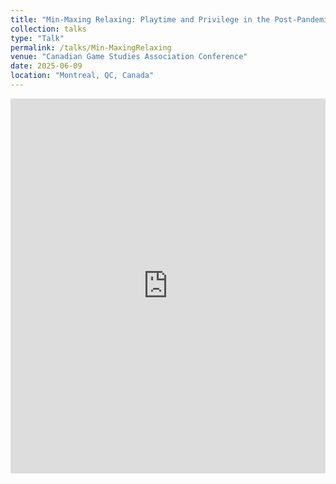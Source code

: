 ```yaml
---
title: "Min-Maxing Relaxing: Playtime and Privilege in the Post-Pandemic"
collection: talks
type: "Talk"
permalink: /talks/Min-MaxingRelaxing
venue: "Canadian Game Studies Association Conference"
date: 2025-06-09
location: "Montreal, QC, Canada"
---
```


<embed src="https://drive.google.com/file/d/1hqHL8ajEm3NW072RVHV9-gGHhi5ndcGV/view?usp=drive_link" width="100%" height="600px" type="application/pdf">
